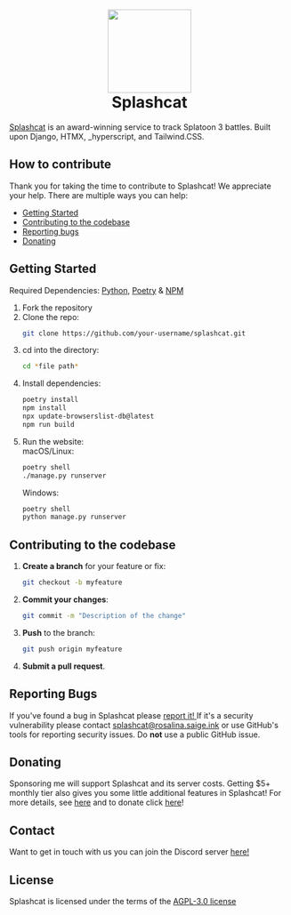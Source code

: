 <h1 align='center'>
<img src="https://raw.githubusercontent.com/splashcat-ink/splashcat/refs/heads/main/static/images/judd-pride.png" width="150">
<br>
<b>Splashcat</b>
</h1>

[Splashcat](http://splashcat.ink "Splashcat") is an award-winning service to track Splatoon 3 battles. Built upon Django, HTMX, _hyperscript, and Tailwind.CSS.

## How to contribute
Thank you for taking the time to contribute to Splashcat! We appreciate your help. There are multiple ways you can help:
- [Getting Started](#getting-started)
- [Contributing to the codebase](#contributing)
- [Reporting bugs](#reporting-bugs)
- [Donating](https://github.com/sponsors/catgirlinspace)

## Getting Started
Required Dependencies: [Python](https://www.python.org/downloads/ "Python"), [Poetry](http://python-poetry.org/docs "Poetry") & [NPM](https://docs.npmjs.com/downloading-and-installing-node-js-and-npm "NPM")
1. Fork the repository
2. Clone the repo:
    ```bash
    git clone https://github.com/your-username/splashcat.git
    ```
3.  cd into the directory:
    ```bash
    cd *file path*
    ```
4. Install dependencies:
    ```bash
	poetry install
	npm install
	npx update-browserslist-db@latest
	npm run build
    ```
5. Run the website:
   <br>
   macOS/Linux:
	```bash
	poetry shell
	./manage.py runserver
	```
   Windows:
	```bash
	poetry shell
	python manage.py runserver
	```

## Contributing to the codebase
1. **Create a branch** for your feature or fix:
    ```bash
    git checkout -b myfeature
    ```
2. **Commit your changes**:
    ```bash
    git commit -m "Description of the change"
    ```
3. **Push** to the branch:
    ```bash
    git push origin myfeature
    ```
4. **Submit a pull request**.

## Reporting Bugs
If you've found a bug in Splashcat please [report it! ](https://github.com/splashcat-ink/splashcat/issues/new "report it! ")
If it's a security vulnerability please contact splashcat@rosalina.saige.ink or use GitHub's tools for reporting security issues. Do **not** use a public GitHub issue.

## Donating
Sponsoring me will support Splashcat and its server costs. Getting $5+ monthly tier also gives you some little additional features in Splashcat! For more details, see [here](https://splashcat.ink/sponsor/ "here") and to donate click [here](https://github.com/sponsors/catgirlinspace "here")!

## Contact
Want to get in touch with us you can join the Discord server [here!](https://discord.gg/JPFwvbSWMS "here!") 

## License
Splashcat is licensed under the terms of the [AGPL-3.0 license ](https://github.com/splashcat-ink/splashcat/blob/main/LICENSE "AGPL-3.0 license ")


